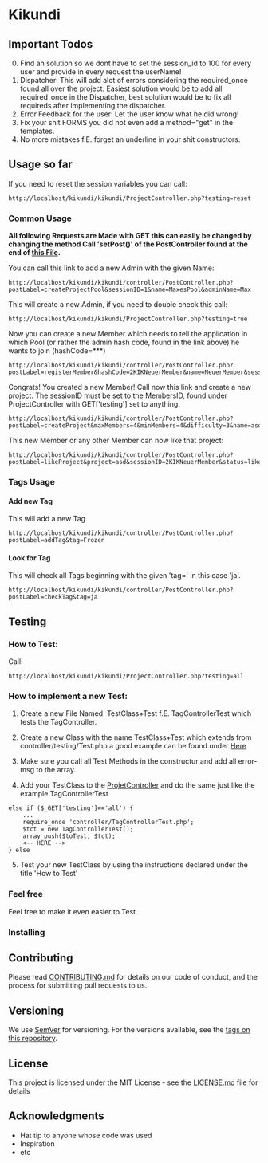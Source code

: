 # Kikundi

## Important Todos

0) Find an solution so we dont have to set the session_id to 100 for every user and provide in every request the userName!
1) Dispatcher: This will add alot of errors considering the required_once found all over the project. Easiest solution would be to add all required_once in the Dispatcher, best solution would be to fix all requireds after implementing the dispatcher.
2) Error Feedback for the user: Let the user know what he did wrong!
3) Fix your shit FORMS you did not even add a method="get" in the templates.
4) No more mistakes f.E. forget an underline in your shit constructors.

## Usage so far

If you need to reset the session variables you can call:
```
http://localhost/kikundi/kikundi/ProjectController.php?testing=reset
```

### Common Usage

**All following Requests are Made with GET this can easily be changed by changing the method Call 'setPost()' of the PostController found at the end of [this File](https://github.com/schmat96/Kikundi/blob/master/kikundi/controller/PostController.php).**

You can call this link to add a new Admin with the given Name:
```
http://localhost/kikundi/kikundi/controller/PostController.php?postLabel=createProjectPool&sessionID=1&name=MaxesPool&adminName=Max
```
This will create a new Admin, if you need to double check this call:
```
http://localhost/kikundi/kikundi/ProjectController.php?testing=true
```
Now you can create a new Member which needs to tell the application in which Pool (or rather the admin hash code, found in the link above) he wants to join (hashCode=***)
```
http://localhost/kikundi/kikundi/controller/PostController.php?postLabel=registerMember&hashCode=2KIKNeuerMember&name=NeuerMember&sessionID=111
```
Congrats! You created a new Member! Call now this link and create a new project. The sessionID must be set to the MembersID, found under ProjectController with GET['testing'] set to anything.
```
http://localhost/kikundi/kikundi/controller/PostController.php?postLabel=createProject&maxMembers=4&minMembers=4&difficulty=3&name=asd&description=doppelASD&tags=nope&sessionID=3KIKNeuerMember
```

This new Member or any other Member can now like that project:
```
http://localhost/kikundi/kikundi/controller/PostController.php?postLabel=likeProject&project=asd&sessionID=2KIKNeuerMember&status=liked
```
### Tags Usage

#### Add new Tag

This will add a new Tag
```
http://localhost/kikundi/kikundi/controller/PostController.php?postLabel=addTag&tag=Frozen
```

#### Look for Tag

This will check all Tags beginning with the given 'tag=' in this case 'ja'.
```
http://localhost/kikundi/kikundi/controller/PostController.php?postLabel=checkTag&tag=ja
```

## Testing

### How to Test:
Call:
```
http://localhost/kikundi/kikundi/ProjectController.php?testing=all
```

### How to implement a new Test:
1) Create a new File Named: TestClass+Test f.E. TagControllerTest which tests the TagController.
2) Create a new Class with the name TestClass+Test which extends from controller/testing/Test.php a good example can be found under [Here](https://github.com/schmat96/Kikundi/blob/master/kikundi/controller/TagControllerTest.php)
3) Make sure you call all Test Methods in the constructur and add all error-msg to the array.

4) Add your TestClass to the [ProjetController](https://github.com/schmat96/Kikundi/blob/master/kikundi/ProjectController.php) and do the same just like the example TagControllerTest

```
else if ($_GET['testing']=='all') {
    ...
    require_once 'controller/TagControllerTest.php';
    $tct = new TagControllerTest();
    array_push($toTest, $tct);
    <-- HERE -->
} else
```
5) Test your new TestClass by using the instructions declared under the title 'How to Test'

### Feel free
Feel free to make it even easier to Test

### Installing



## Contributing

Please read [CONTRIBUTING.md](https://gist.github.com/PurpleBooth/b24679402957c63ec426) for details on our code of conduct, and the process for submitting pull requests to us.

## Versioning

We use [SemVer](http://semver.org/) for versioning. For the versions available, see the [tags on this repository](https://github.com/your/project/tags). 

## License

This project is licensed under the MIT License - see the [LICENSE.md](LICENSE.md) file for details

## Acknowledgments

* Hat tip to anyone whose code was used
* Inspiration
* etc
